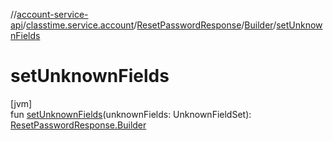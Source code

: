 //[account-service-api](../../../../index.md)/[classtime.service.account](../../index.md)/[ResetPasswordResponse](../index.md)/[Builder](index.md)/[setUnknownFields](set-unknown-fields.md)

# setUnknownFields

[jvm]\
fun [setUnknownFields](set-unknown-fields.md)(unknownFields: UnknownFieldSet): [ResetPasswordResponse.Builder](index.md)
